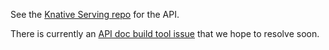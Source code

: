 
<p>See the <a href="https://github.com/knative/serving/tree/{{< branch >}}/pkg/apis">Knative Serving repo</a> for the API.</p>

<p>There is currently an <a href="https://github.com/knative/docs/issues/1661">API doc build tool issue</a> that we hope to resolve soon.</p>
